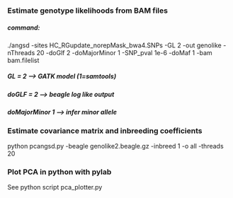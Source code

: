 
### Estimate genotype likelihoods from BAM files
##### command:
./angsd -sites HC_RGupdate_norepMask_bwa4.SNPs -GL 2 -out genolike -nThreads 20 -doGlf 2 -doMajorMinor 1 -SNP_pval 1e-6 -doMaf 1  -bam bam.filelist

##### GL = 2 --> GATK model (1=samtools)
##### doGLF = 2 --> beagle log like output
##### doMajorMinor 1 --> infer minor allele

### 


### Estimate covariance matrix and inbreeding coefficients
python pcangsd.py -beagle genolike2.beagle.gz -inbreed 1 -o all -threads 20
### 

### Plot PCA in python with pylab
See python script pca_plotter.py

